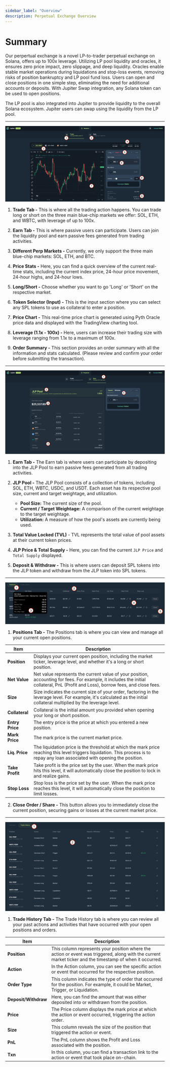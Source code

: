```yaml
---
sidebar_label: "Overview"
description: Perpetual Exchange Overview
---
```


# Summary

Our perpertual exchange is a novel LP-to-trader perpetual exchange on Solana, offers up to 100x leverage. Utilizing LP pool liquidity and oracles, it ensures zero price impact, zero slippage, and deep liquidity. Oracles enable stable market operations during liquidations and stop-loss events, removing risks of position bankruptcy and LP pool fund loss. Users can open and close positions in one simple step, eliminating the need for additional accounts or deposits. With Jupiter Swap integration, any Solana token can be used to open positions.

The LP pool is also integrated into Jupiter to provide liquidity to the overall Solana ecosystem. Jupiter users can swap using the liquidity from the LP pool.

---

![Perp1](../img/perp1.jpg)

1. **Trade Tab -** This is where all the trading action happens. You can trade long or short on the three main blue-chip markets we offer: SOL, ETH, and WBTC, with leverage of up to 100x.

2. **Earn Tab -** This is where passive users can participate. Users can join the liquidity pool and earn passive fees generated from trading activities.

3. **Different Perp Markets -** Currently, we only support the three main blue-chip markets: SOL, ETH, and BTC.

4. **Price Stats -** Here, you can find a quick overview of the current real-time stats, including the current index price, 24-hour price movement, 24-hour highs, and 24-hour lows.

5. **Long/Short -** Choose whether you want to go 'Long' or 'Short' on the respective market.

6. **Token Selector (Input) -** This is the input section where you can select any SPL tokens to use as collateral to enter a position.

7. **Price Chart -** This real-time price chart is generated using Pyth Oracle price data and displayed with the TradingView charting tool.

8. **Leverage (1.1x - 100x) -** Here, users can increase their trading size with leverage ranging from 1.1x to a maximum of 100x.

9. **Order Summary -** This section provides an order summary with all the information and stats calculated. (Please review and confirm your order before submitting the transaction).

---

![Perp2](../img/perp2.jpg)

1. **Earn Tab -** The Earn tab is where users can participate by depositing into the JLP Pool to earn passive fees generated from all trading activities.

2. **JLP Pool -** The JLP Pool consists of a collection of tokens, including SOL, ETH, WBTC, USDC, and USDT. Each asset has its respective pool size, current and target weightage, and utilization.

    - **Pool Size:** The current size of the pool.
    - **Current / Target Weightage:** A comparison of the current weightage to the target weightage.
    - **Utilization:** A measure of how the pool's assets are currently being used.

3. **Total Value Locked (TVL)** - TVL represents the total value of pool assets at their current token prices.

4. **JLP Price & Total Supply -** Here, you can find the current `JLP Price` and `Total Supply` displayed.

5. **Deposit & Withdraw -** This is where users can deposit SPL tokens into the JLP token and withdraw from the JLP token into SPL tokens.

---

![Perp3](../img/perp3.jpg)

1. **Positions Tab -** The Positions tab is where you can view and manage all your current open positions.

|Item| Description|
|---|---|
|**Position**|Displays your current open position, including the market ticker, leverage level, and whether it's a long or short position.|
|**Net Value**|Net value represents the current value of your position, accounting for fees. For example, it includes the initial collateral, PnL (Profit and Loss), borrow fees, and close fees.|
|**Size**|Size indicates the current size of your order, factoring in the leverage level. For example, it's calculated as the initial collateral multiplied by the leverage level.|
|**Collateral**|Collateral is the initial amount you provided when opening your long or short position.|
|**Entry Price**|The entry price is the price at which you entered a new position.|
|**Mark Price**|The mark price is the current market price.|
|**Liq. Price**|The liquidation price is the threshold at which the mark price reaching this level triggers liquidation. This process is to repay any loan associated with opening the position.|
|**Take Profit**|Take profit is the price set by the user. When the mark price hits this level, it will automatically close the position to lock in and realize gains.|
|**Stop Loss**|Stop loss is the price set by the user. When the mark price reaches this level, it will automatically close the position to limit losses.|

2. **Close Order / Share -** This button allows you to immediately close the current position, securing gains or losses at the current market price.

---

![Perp4](../img/perp4.jpg)

1. **Trade History Tab -** The Trade History tab is where you can review all your past actions and activities that have occurred with your open positions and orders.

|Item| Description|
|---|---|
|**Position**|This column represents your position where the action or event was triggered, along with the current market ticker and the timestamp of when it occurred.|
|**Action**|In the Action column, you can see the specific action or event that occurred for the respective position.|
|**Order Type**|This column indicates the type of order that occurred for the position. For example, it could be Market, Trigger, or Liquidation.|
|**Deposit/Withdraw**|Here, you can find the amount that was either deposited into or withdrawn from the position.|
|**Price**|The Price column displays the mark price at which the action or event occurred, triggering the action order.|
|**Size**|This column reveals the size of the position that triggered the action or event.|
|**PnL**|The PnL column shows the Profit and Loss associated with the position.|
|**Txn**|In this column, you can find a transaction link to the action or event that took place on-chain.|